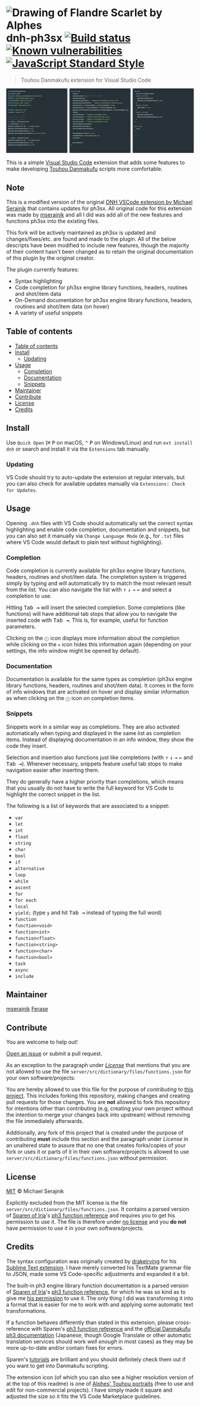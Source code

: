 <h1>
  <img
    src="https://github.com/mserajnik/dnh/raw/master/images/logo.png"
    alt="Drawing of Flandre Scarlet by Alphes"
    width="182">
  <br>
  dnh-ph3sx
  <a href="https://travis-ci.com/Ferase/dnh-ph3sx">
    <img src="https://travis-ci.com/Ferase/dnh-ph3sx.svg" alt="Build status">
  </a>
  <a href="https://snyk.io/test/github/Ferase/dnh-ph3sx">
    <img
      src="https://snyk.io/test/github/Ferase/dnh-ph3sx/badge.svg"
      alt="Known vulnerabilities">
  </a>
  <a href="https://standardjs.com">
    <img
      src="https://img.shields.io/badge/code_style-standard-brightgreen.svg"
      alt="JavaScript Standard Style">
  </a>
</h1>

> Touhou Danmakufu extension for Visual Studio Code

![Syntax highlighting example][syntax-highlighting-example]

This is a simple [Visual Studio Code][vs-code] extension that adds some
features to make developing [Touhou Danmakufu][touhou-danmakufu] scripts more
comfortable.

## Note

This is a modified version of the original [DNH VSCode extension by Michael Serajnik](https://github.com/imtbl/dnh) that contains updates for ph3sx. All original code for this extension was made by [mserajnik][maintainer-url] and all I did was add all of the new features and functions ph3sx into the existing files.

This fork will be actively maintained as ph3sx is updated and changes/fixes/etc. are found and made to the plugin. All of the below descripts have been modified to include new features, though the majority of their content hasn't been changed as to retain the original documentation of this plugin by the original creator.

The plugin currently features:

+ Syntax highlighting
+ Code completion for ph3sx engine library functions, headers, routines and
  shot/item data
+ On-Demand documentation for ph3sx engine library functions, headers, routines
  and shot/item data (on hover)
+ A variety of useful snippets

## Table of contents

- [Table of contents](#table-of-contents)
- [Install](#install)
  - [Updating](#updating)
- [Usage](#usage)
  - [Completion](#completion)
  - [Documentation](#documentation)
  - [Snippets](#snippets)
- [Maintainer](#maintainer)
- [Contribute](#contribute)
- [License](#license)
- [Credits](#credits)

## Install

Use `Quick Open` (<kbd>⌘</kbd> <kbd>P</kbd> on macOS,
<kbd>⌃</kbd> <kbd>P</kbd> on Windows/Linux) and run `ext install dnh` or
search and install it via the `Extensions` tab manually.

### Updating

VS Code should try to auto-update the extension at regular intervals, but you
can also check for available updates manually via
`Extensions: Check for Updates`.

## Usage

Opening `.dnh` files with VS Code should automatically set the correct syntax
highlighting and enable code completion, documentation and snippets, but you
can also set it manually via `Change Language Mode` (e.g., for `.txt` files
where VS Code would default to plain text without highlighting).

### Completion

Code completion is currently available for ph3sx engine library functions,
headers, routines and shot/item data. The completion system is triggered simply
by typing and will automatically try to match the most relevant result from the
list. You can also navigate the list with
<kbd>↑</kbd> <kbd>↓</kbd> <kbd>→</kbd> <kbd>←</kbd> and select a completion to
use.

Hitting <kbd>Tab ⇥</kbd> will insert the selected completion. Some completions
(like functions) will have additional tab stops that allow you to navigate the
inserted code with <kbd>Tab ⇥</kbd>. This is, for example, useful for function
parameters.

Clicking on the `ⓘ` icon displays more information about the completion while
clicking on the `✕` icon hides this information again (depending on your
settings, the info window might be opened by default).

### Documentation

Documentation is available for the same types as completion (ph3sx engine library
functions, headers, routines and shot/item data). It comes in the form of info
windows that are activated on hover and display similar information as when
clicking on the `ⓘ` icon on completion items.

### Snippets

Snippets work in a similar way as completions. They are also activated
automatically when typing and displayed in the same list as completion items.
Instead of displaying documentation in an info window, they show the code they
insert.

Selection and insertion also functions just like completions (with
<kbd>↑</kbd> <kbd>↓</kbd> <kbd>→</kbd> <kbd>←</kbd> and <kbd>Tab ⇥</kbd>).
Wherever necessary, snippets feature useful tab stops to make navigation easier
after inserting them.

They do generally have a higher priority than completions, which means that you
usually do not have to write the full keyword for VS Code to highlight the
correct snippet in the list.

The following is a list of keywords that are associated to a snippet:

+ `var`
+ `let`
+ `int`
+ `float`
+ `string`
+ `char`
+ `bool`
+ `if`
+ `alternative`
+ `loop`
+ `while`
+ `ascent`
+ `for`
+ `for each`
+ `local`
+ `yield;` (type `y` and hit <kbd>Tab ⇥</kbd> instead of typing the full word)
+ `function`
+ `function<void>`
+ `function<int>`
+ `function<float>`
+ `function<string>`
+ `function<char>`
+ `function<bool>`
+ `task`
+ `async`
+ `include`

## Maintainer

[mserajnik][maintainer-url]
[Ferase][secondary-maintainer-url]

## Contribute

You are welcome to help out!

[Open an issue][issues-url] or submit a pull request.

As an exception to the paragraph under _[License](#license)_ that mentions that
you are not allowed to use the file
`server/src/dictionary/files/functions.json` for your own software/projects:

You are hereby allowed to use this file for the purpose of _contributing_ to
[this project][project-url]. This includes forking this repository, making
changes and creating pull requests for those changes. You are __not__ allowed
to fork this repository for intentions other than contributing (e.g, creating
your own project without the intention to merge your changes back into
upstream) without removing the file immediately afterwards.

Additionally, any fork of this project that is created under the purpose of
contributing __must__ include this section and the paragraph under _License_ in
an unaltered state to assure that no one that creates forks/copies of your fork
or uses it or parts of it in their own software/projects is allowed to use
`server/src/dictionary/files/functions.json` without permission.

## License

[MIT](https://github.com/Ferase/dnh-ph3sx/blob/HEAD/LICENSE.md) © Michael Serajnik

Explicitly excluded from the MIT license is the file
`server/src/dictionary/files/functions.json`. It contains a parsed version of
[Sparen of Iría][sparen]'s [ph3 function reference][sparen-function-reference]
and requires you to get his permission to use it. The file is therefore under
[no license][no-license] and you __do not__ have permission to use it in your
own software/projects.

## Credits

The syntax configuration was originally created by [drakeirving][drakeirving]
for his [Sublime Text extension][sublime-danmakufu]. I have merely converted
his TextMate grammar file to JSON, made some VS Code-specific adjustments and
expanded it a bit.

The built-in ph3 engine library function documentation is a parsed version of
[Sparen of Iría][sparen]'s [ph3 function reference][sparen-function-reference],
for which he was so kind as to give me [his permission](https://github.com/Ferase/dnh-ph3sx/blob/HEAD/sparen_permission.md)
to use it. The only thing I did was transforming it into a format that is
easier for me to work with and applying some automatic text transformations.

If a function behaves differently than stated in this extension, please
cross-reference with Sparen's
[ph3 function reference][sparen-function-reference] and the
[official Danmakufu ph3 documentation][touhou-danmakufu-docs] (Japanese, though
Google Translate or other automatic translation services should work
_well enough_ in most cases) as they may be more up-to-date and/or contain
fixes for errors.

Sparen's [tutorials][sparen-tutorials] are brilliant and you should definitely
check them out if you want to get into Danmakufu scripting.

The extension icon (of which you can also see a higher resolution version of at
the top of this readme) is one of [Alphes' Touhou portraits][alphes-portraits]
(free to use and edit for non-commercial projects). I have simply made it
square and adjusted the size so it fits the VS Code Marketplace guidelines.

[syntax-highlighting-example]: https://github.com/Ferase/dnh-ph3sx/raw/master/images/syntax-highlighting-example.png

[vs-code]: https://code.visualstudio.com/
[touhou-danmakufu]: https://en.touhouwiki.net/wiki/Touhou_Danmakufu
[sparen]: https://github.com/sparen
[sparen-function-reference]: https://sparen.github.io/ph3tutorials/docs.html
[no-license]: https://choosealicense.com/no-permission/
[drakeirving]: https://github.com/drakeirving
[sublime-danmakufu]: https://github.com/drakeirving/sublime-danmakufu
[touhou-danmakufu-docs]: http://www.geocities.co.jp/SiliconValley-Oakland/9951/pre/th_dnh_help_v3.html
[sparen-tutorials]: https://sparen.github.io/ph3tutorials/ph3tutorials.html
[alphes-portraits]: http://gensoukyou.1000.tv/dl.html

[maintainer-url]: https://github.com/mserajnik
[secondary-maintainer-url]: https://github.com/Ferase/
[issues-url]: https://github.com/Ferase/dnh-ph3sx/issues/new
[project-url]: https://github.com/Ferase/dnh-ph3sx
